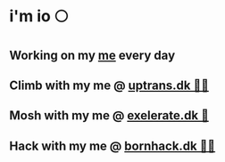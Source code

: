 # i'm io 🌕

Working on my [me](https://github.com/klarstrup/io) every day
-
Climb with my me @  [uptrans.dk 🏳️‍⚧️](https://uptrans.dk/)
-
Mosh with my me @  [exelerate.dk 🤘](https://exelerate.dk/)
-
Hack with my me @  [bornhack.dk 🏴‍☠️](https://bornhack.dk/)
-
